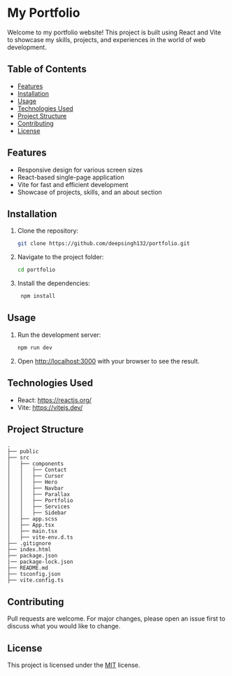 # My Portfolio

Welcome to my portfolio website! This project is built using React and Vite to showcase my skills, projects, and experiences in the world of web development.

## Table of Contents

- [Features](#features)
- [Installation](#installation)
- [Usage](#usage)
- [Technologies Used](#technologies-used)
- [Project Structure](#project-structure)
- [Contributing](#contributing)
- [License](#license)

## Features

- Responsive design for various screen sizes
- React-based single-page application
- Vite for fast and efficient development
- Showcase of projects, skills, and an about section

## Installation

1. Clone the repository:

   ```bash
   git clone https://github.com/deepsingh132/portfolio.git
    ```

2. Navigate to the project folder:

   ```bash
   cd portfolio
   ```

3. Install the dependencies:

   ```bash
    npm install
    ```

## Usage

1. Run the development server:

   ```bash
   npm run dev
   ```

2. Open [http://localhost:3000](http://localhost:3000) with your browser to see the result.

## Technologies Used

- React: https://reactjs.org/
- Vite: https://vitejs.dev/

## Project Structure

```
.
├── public
├── src
│   ├── components
│   │   ├── Contact
│   │   ├── Cursor
│   │   ├── Hero
│   │   ├── Navbar
│   │   ├── Parallax
│   │   ├── Portfolio
│   │   ├── Services
│   │   ├── Sidebar
│   ├── app.scss
│   ├── App.tsx
│   ├── main.tsx
│   ├── vite-env.d.ts
├── .gitignore
├── index.html
├── package.json
|── package-lock.json
├── README.md
├── tsconfig.json
├── vite.config.ts
```

## Contributing

Pull requests are welcome. For major changes, please open an issue first to discuss what you would like to change.

## License

This project is licensed under the [MIT](https://choosealicense.com/licenses/mit/) license.
